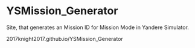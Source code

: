 # YSMission_Generator
Site, that generates an Mission ID for Mission Mode in Yandere Simulator.

2017knight2017.github.io/YSMission_Generator
